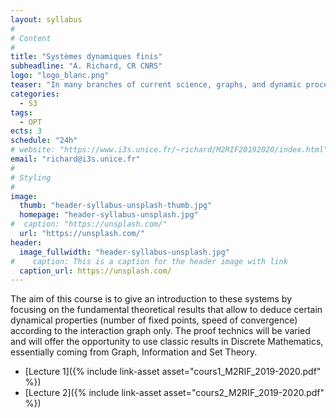 ```yaml
---
layout: syllabus
#
# Content
#
title: "Systèmes dynamiques finis"
subheadline: "A. Richard, CR CNRS"
logo: "logo_blanc.png"
teaser: "In many branches of current science, graphs, and dynamic processes on these graphs, are considered. Finite Dynamical Systems - also called Automata Networks - allow for an unmistakable representation of such processes. They are, for example, classical models for the dynamics of biological networks (neural and gene networks), social networks (epidemic diffusion), or communication networks (network coding)."
categories:
  - S3
tags:
  - OPT
ects: 3
schedule: "24h"
# website: "https://www.i3s.unice.fr/~richard/M2RIF20192020/index.html"
email: "richard@i3s.unice.fr"
#
# Styling
#
image:
  thumb: "header-syllabus-unsplash-thumb.jpg"
  homepage: "header-syllabus-unsplash.jpg"
#  caption: "https://unsplash.com/"
  url: "https://unsplash.com/"
header:
  image_fullwidth: "header-syllabus-unsplash.jpg"
#    caption: This is a caption for the header image with link
  caption_url: https://unsplash.com/  
---
```


The aim of this course is to give an introduction to these systems by focusing on the fundamental theoretical results that allow to deduce certain dynamical properties (number of fixed points, speed of convergence) according to the interaction graph only. The proof technics will be varied and will offer the opportunity to use classic results in Discrete Mathematics, essentially coming from Graph, Information and Set Theory. 

 - [Lecture 1]({% include link-asset asset="cours1_M2RIF_2019-2020.pdf" %})
 - [Lecture 2]({% include link-asset asset="cours2_M2RIF_2019-2020.pdf" %})
